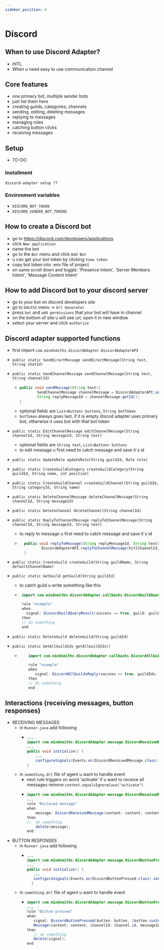 ```yaml
---
sidebar_position: 6
---
```


# Discord

## When to use Discord Adapter?
- HITL
- When u need easy to use communication channel

## Core features

- one primary bot, multiple sender bots
- just list them here
- creating guilds, categories, channels
- sending, editing, deleting messages
- replying to messages
- managing roles
- catching button clicks
- receiving messages

## Setup
- TO-DO
### Installment
```shell
discord-adapter setup ??
```
### Environment variables
- `DISCORD_BOT_TOKEN`
- `DISCORD_SENDER_BOT_TOKENS`

## How to create a Discord bot
- go to https://discord.com/developers/applications
- click `New application`
- name the bot
- go to the `Bot` menu and click `Add Bot`
- u can get your bot token by clicking `View token`
- copy bot token into .env file of project
- on same scroll down and toggle: 'Presence Intent', 'Server Members Intent', 'Message Content Intent'

## How to add Discord bot to your discord server
- go to your bot on discord developers site
- go to `OAuth2` menu -> `Url Generator`
- press `bot` and `add permissions` that your bot will have in channel
- on the bottom of site u will see url, open it in new window
- select your server and click `authorize`

## Discord adapter supported functions
- first import `com.mindsmiths.discordAdapter.DiscordAdapterAPI`
-     public static SendDirectMessage sendDirectMessage(String text, String chatId)
-     public static SendChannelMessage sendChannelMessage(String text, String channelId)
    - ```java
      public void sendMessage(String text){
              SendChannelMessage channelMessage = DiscordAdapterAPI.sendChannelMessage(text, channelId);
              String replyMessageId = channelMessage.getId();
      }

    - optional fields are `List<Button> buttons`, `String botToken`
    - `botToken` always goes last, if it is empty  discod adapter uses primary bot, otherwise it uses bot with that bot token
-     public static EditChannelMessage editChannelMessage(String channelId, String messageId, String text)
  - optional fields are `String text`, `List<Button> buttons`
  - to edit message u first need to catch message and save it`s id
-     public static UpdateRole updateRole(String guildId, Role role)
-     public static CreateGuildCategory createGuildCategory(String guildId, String name, int position)
-     public static CreateGuildChannel createGuildChannel(String guildId, String categoryId, String name)
-     public static DeleteChannelMessage deleteChannelMessage(String channelId, String messageId)
-     public static DeleteChannel deleteChannel(String channelId)
-     public static ReplyToChannelMessage replyToChannelMessage(String channelId, String messageId, String text)
  - to reply to message u first need to catch message and save it`s id
  - ```java
      public void replyToMessage(String replyMessageId, String text){
              DiscordAdapterAPI.replyToChannelMessage(hitlChannelId, replyMessageId, text);
      }
-     public static CreateGuild createGuild(String guildName, String defaultChannelName)
-     public static GetGuild getGuild(String guildId) 
   -    to catch guild u write something like this
   - ```java
      import com.mindsmiths.discordAdapter.callbacks.DiscordGuildQueryResult
     
      rule "example"
      when
        signal: DiscordGuildQueryResult(success == true, guild: guild) from entry-point "signals"
      then
      // do something
      end
-     public static DeleteGuild deleteGuild(String guildId)
-     public static GetAllGuildIds getAllGuildIds()
  - ```java
        import com.mindsmiths.discordAdapter.callbacks.DiscordAllGuildsReply
         
        rule "example"
        when
           signal: DiscordAllGuildsReply(success == true, guildIds: guildIds) from entry-point "signals"
        then
        // do something
        end
## Interactions (receiving messages, button responses)
- RECEIVING MESSAGES
  - in `Runner.java` add following
    - ```java
      ...
      import com.mindsmiths.discordAdapter.message.DiscordReceivedMessage
      ...
      public void initialize() {
          ...
          configureSignals(Events.on(DiscordReceivedMessage.class).sendTo(YOUR_AGENT));
      }
  - in `something.drl` file of agent u want to handle event
    - next rule triggers on word 'activate' if u want to receive all messages remove `content.equalsIgnoreCase("activate")` 
    - ```java
      import com.mindsmiths.discordAdapter.message.DiscordReceivedMessage
      ...
      rule "Recieved message"
      when
          message: DiscordReceivedMessage(content: content, content.equalsIgnoreCase("activate")) from entry-point "signals"
      then
      //  do something
          delete(message);
      end
- BUTTON RESPONSES
  - in `Runner.java` add following
    - ```java
      ...
      import com.mindsmiths.discordAdapter.message.DiscordButtonPressed;
      ...
      public void initialize() {
         ...
         configureSignals(Events.on(DiscordButtonPressed.class).sendTo(YOUR_AGENT));
        }
  - in `something.drl` file of agent u want to handle event
    - ```java
      import com.mindsmiths.discordAdapter.message.DiscordButtonPressed
      ...
      rule "Button pressed"
      when
         signal: DiscordButtonPressed(button: button, (button.customId == YOUR_BUTTON_ID), message: message) from entry-point "signals"
         Message(content: content, channelId: channel.id, messageId: discordId) from message
      then
         // do something
         delete(signal);
      end